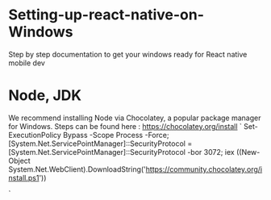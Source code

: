 # Setting-up-react-native-on-Windows
Step by step documentation to get your windows ready for React native mobile dev

# Node, JDK
We recommend installing Node via Chocolatey, a popular package manager for Windows.
Steps can be found here : https://chocolatey.org/install
`
Set-ExecutionPolicy Bypass -Scope Process -Force; [System.Net.ServicePointManager]::SecurityProtocol = [System.Net.ServicePointManager]::SecurityProtocol -bor 3072; iex ((New-Object System.Net.WebClient).DownloadString('https://community.chocolatey.org/install.ps1'))

`

